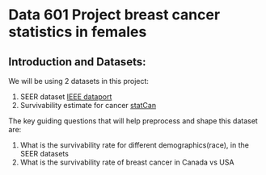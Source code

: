 #  Data 601 Project breast cancer statistics in females

## Introduction and Datasets:
  We will be using 2 datasets in this project: 
  1) SEER dataset [IEEE dataport](https://ieee-dataport.org/open-access/seer-breast-cancer-data)
  2) Survivability estimate for cancer [statCan](https://www.statcan.gc.ca/search/results/site-search?q=13100158&fq=stclac:2&wb-srch-sub=search)

  The key guiding questions that will help preprocess and shape this dataset are:
  1) What is the survivability rate for different demographics(race), in the SEER datasets
  2) What is the survivability rate of breast cancer in Canada vs USA


